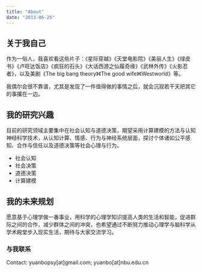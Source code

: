 ```yaml
---
title: "About"
date: "2013-06-25"
---
```


## 关于我自己

作为一俗人，我喜欢看这些片子：《星际穿越》《天堂电影院》《美丽人生》《绿皮书》《卢旺达饭店》《疯狂的石头》《大话西游之仙履奇缘》《武林外传》《火影忍者》，以及美剧《The big bang theory》《The good wife》《Westworld》等。

我偶尔会很不靠谱，尤其是发现了一件值得做的事情之后，就会沉寂若干天把其它的事撂在一边。

## 我的研究兴趣

目前的研究领域主要集中在社会认知与道德决策，期望采用计算建模的方法与认知神经科学技术，从认知计算、情感、行为与神经系统层面，探讨个体诸如公平感知、合作与信任以及道德决策等社会心理与行为。

* 社会认知
* 社会决策
* 道德决策
* 计算建模


## 我的未来规划

愿意基于心理学做一番事业，用科学的心理学知识提高人类的生活和智能，促进群际之间的合作，减少群体之间的冲突，也希望通过不断努力推动心理学与脑科学从学术殿堂步入现实生活，期待与大家交流学习。


### 与我联系

Contact: yuanbopsy[at]gmail.com; yuanbo[at]nbu.edu.cn